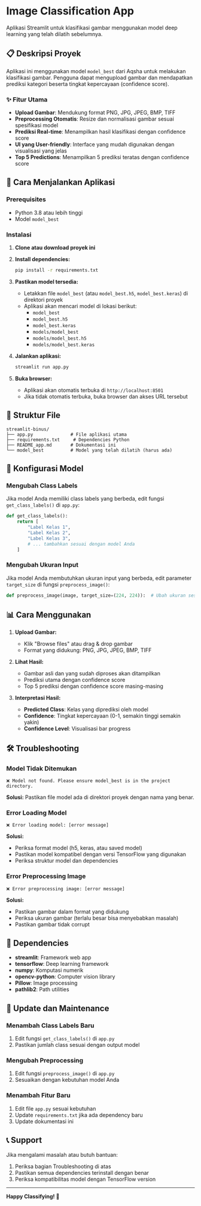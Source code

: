 # Image Classification App

Aplikasi Streamlit untuk klasifikasi gambar menggunakan model deep learning yang telah dilatih sebelumnya.

## 📋 Deskripsi Proyek

Aplikasi ini menggunakan model `model_best` dari Aqsha untuk melakukan klasifikasi gambar. Pengguna dapat mengupload gambar dan mendapatkan prediksi kategori beserta tingkat kepercayaan (confidence score).

### ✨ Fitur Utama

- **Upload Gambar**: Mendukung format PNG, JPG, JPEG, BMP, TIFF
- **Preprocessing Otomatis**: Resize dan normalisasi gambar sesuai spesifikasi model
- **Prediksi Real-time**: Menampilkan hasil klasifikasi dengan confidence score
- **UI yang User-friendly**: Interface yang mudah digunakan dengan visualisasi yang jelas
- **Top 5 Predictions**: Menampilkan 5 prediksi teratas dengan confidence score

## 🚀 Cara Menjalankan Aplikasi

### Prerequisites

- Python 3.8 atau lebih tinggi
- Model `model_best`

### Instalasi

1. **Clone atau download proyek ini**

2. **Install dependencies:**
   ```bash
   pip install -r requirements.txt
   ```

3. **Pastikan model tersedia:**
   - Letakkan file `model_best` (atau `model_best.h5`, `model_best.keras`) di direktori proyek
   - Aplikasi akan mencari model di lokasi berikut:
     - `model_best`
     - `model_best.h5`
     - `model_best.keras`
     - `models/model_best`
     - `models/model_best.h5`
     - `models/model_best.keras`

4. **Jalankan aplikasi:**
   ```bash
   streamlit run app.py
   ```

5. **Buka browser:**
   - Aplikasi akan otomatis terbuka di `http://localhost:8501`
   - Jika tidak otomatis terbuka, buka browser dan akses URL tersebut

## 📁 Struktur File

```
streamlit-binus/
├── app.py              # File aplikasi utama
├── requirements.txt     # Dependencies Python
├── README_app.md       # Dokumentasi ini
└── model_best          # Model yang telah dilatih (harus ada)
```

## 🔧 Konfigurasi Model

### Mengubah Class Labels

Jika model Anda memiliki class labels yang berbeda, edit fungsi `get_class_labels()` di `app.py`:

```python
def get_class_labels():
    return [
        "Label Kelas 1",
        "Label Kelas 2", 
        "Label Kelas 3",
        # ... tambahkan sesuai dengan model Anda
    ]
```

### Mengubah Ukuran Input

Jika model Anda membutuhkan ukuran input yang berbeda, edit parameter `target_size` di fungsi `preprocess_image()`:

```python
def preprocess_image(image, target_size=(224, 224)):  # Ubah ukuran sesuai kebutuhan
```

## 📊 Cara Menggunakan

1. **Upload Gambar:**
   - Klik "Browse files" atau drag & drop gambar
   - Format yang didukung: PNG, JPG, JPEG, BMP, TIFF

2. **Lihat Hasil:**
   - Gambar asli dan yang sudah diproses akan ditampilkan
   - Prediksi utama dengan confidence score
   - Top 5 prediksi dengan confidence score masing-masing

3. **Interpretasi Hasil:**
   - **Predicted Class**: Kelas yang diprediksi oleh model
   - **Confidence**: Tingkat kepercayaan (0-1, semakin tinggi semakin yakin)
   - **Confidence Level**: Visualisasi bar progress

## 🛠️ Troubleshooting

### Model Tidak Ditemukan
```
❌ Model not found. Please ensure model_best is in the project directory.
```
**Solusi:** Pastikan file model ada di direktori proyek dengan nama yang benar.

### Error Loading Model
```
❌ Error loading model: [error message]
```
**Solusi:** 
- Periksa format model (h5, keras, atau saved model)
- Pastikan model kompatibel dengan versi TensorFlow yang digunakan
- Periksa struktur model dan dependencies

### Error Preprocessing Image
```
❌ Error preprocessing image: [error message]
```
**Solusi:**
- Pastikan gambar dalam format yang didukung
- Periksa ukuran gambar (terlalu besar bisa menyebabkan masalah)
- Pastikan gambar tidak corrupt

## 📝 Dependencies

- **streamlit**: Framework web app
- **tensorflow**: Deep learning framework
- **numpy**: Komputasi numerik
- **opencv-python**: Computer vision library
- **Pillow**: Image processing
- **pathlib2**: Path utilities

## 🔄 Update dan Maintenance

### Menambah Class Labels Baru
1. Edit fungsi `get_class_labels()` di `app.py`
2. Pastikan jumlah class sesuai dengan output model

### Mengubah Preprocessing
1. Edit fungsi `preprocess_image()` di `app.py`
2. Sesuaikan dengan kebutuhan model Anda

### Menambah Fitur Baru
1. Edit file `app.py` sesuai kebutuhan
2. Update `requirements.txt` jika ada dependency baru
3. Update dokumentasi ini

## 📞 Support

Jika mengalami masalah atau butuh bantuan:
1. Periksa bagian Troubleshooting di atas
2. Pastikan semua dependencies terinstall dengan benar
3. Periksa kompatibilitas model dengan TensorFlow version

---

**Happy Classifying! 🎉**
